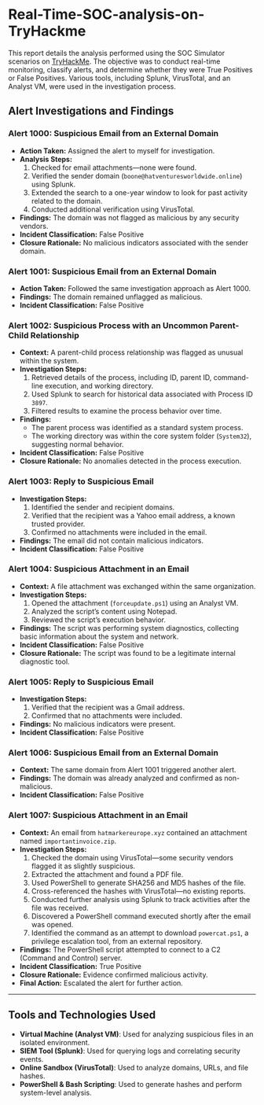 # Real-Time-SOC-analysis-on-TryHackme
This report details the analysis performed using the SOC Simulator scenarios on [TryHackMe](https://tryhackme.com). The objective was to conduct real-time monitoring, classify alerts, and determine whether they were True Positives or False Positives. Various tools, including Splunk, VirusTotal, and an Analyst VM, were used in the investigation process.

## **Alert Investigations and Findings**

### **Alert 1000: Suspicious Email from an External Domain**
- **Action Taken:** Assigned the alert to myself for investigation.
- **Analysis Steps:**
  1. Checked for email attachments—none were found.
  2. Verified the sender domain (`boone@hatventuresworldwide.online`) using Splunk.
  3. Extended the search to a one-year window to look for past activity related to the domain.
  4. Conducted additional verification using VirusTotal.
- **Findings:** The domain was not flagged as malicious by any security vendors.
- **Incident Classification:** False Positive
- **Closure Rationale:** No malicious indicators associated with the sender domain.

### **Alert 1001: Suspicious Email from an External Domain**
- **Action Taken:** Followed the same investigation approach as Alert 1000.
- **Findings:** The domain remained unflagged as malicious.
- **Incident Classification:** False Positive

### **Alert 1002: Suspicious Process with an Uncommon Parent-Child Relationship**
- **Context:** A parent-child process relationship was flagged as unusual within the system.
- **Investigation Steps:**
  1. Retrieved details of the process, including ID, parent ID, command-line execution, and working directory.
  2. Used Splunk to search for historical data associated with Process ID `3897`.
  3. Filtered results to examine the process behavior over time.
- **Findings:**
  - The parent process was identified as a standard system process.
  - The working directory was within the core system folder (`System32`), suggesting normal behavior.
- **Incident Classification:** False Positive
- **Closure Rationale:** No anomalies detected in the process execution.

### **Alert 1003: Reply to Suspicious Email**
- **Investigation Steps:**
  1. Identified the sender and recipient domains.
  2. Verified that the recipient was a Yahoo email address, a known trusted provider.
  3. Confirmed no attachments were included in the email.
- **Findings:** The email did not contain malicious indicators.
- **Incident Classification:** False Positive

### **Alert 1004: Suspicious Attachment in an Email**
- **Context:** A file attachment was exchanged within the same organization.
- **Investigation Steps:**
  1. Opened the attachment (`forceupdate.ps1`) using an Analyst VM.
  2. Analyzed the script’s content using Notepad.
  3. Reviewed the script’s execution behavior.
- **Findings:** The script was performing system diagnostics, collecting basic information about the system and network.
- **Incident Classification:** False Positive
- **Closure Rationale:** The script was found to be a legitimate internal diagnostic tool.

### **Alert 1005: Reply to Suspicious Email**
- **Investigation Steps:**
  1. Verified that the recipient was a Gmail address.
  2. Confirmed that no attachments were included.
- **Findings:** No malicious indicators were present.
- **Incident Classification:** False Positive

### **Alert 1006: Suspicious Email from an External Domain**
- **Context:** The same domain from Alert 1001 triggered another alert.
- **Findings:** The domain was already analyzed and confirmed as non-malicious.
- **Incident Classification:** False Positive

### **Alert 1007: Suspicious Attachment in an Email**
- **Context:** An email from `hatmarkereurope.xyz` contained an attachment named `importantinvoice.zip`.
- **Investigation Steps:**
  1. Checked the domain using VirusTotal—some security vendors flagged it as slightly suspicious.
  2. Extracted the attachment and found a PDF file.
  3. Used PowerShell to generate SHA256 and MD5 hashes of the file.
  4. Cross-referenced the hashes with VirusTotal—no existing reports.
  5. Conducted further analysis using Splunk to track activities after the file was received.
  6. Discovered a PowerShell command executed shortly after the email was opened.
  7. Identified the command as an attempt to download `powercat.ps1`, a privilege escalation tool, from an external repository.
- **Findings:** The PowerShell script attempted to connect to a C2 (Command and Control) server.
- **Incident Classification:** True Positive
- **Closure Rationale:** Evidence confirmed malicious activity.
- **Final Action:** Escalated the alert for further action.

---

## **Tools and Technologies Used**
- **Virtual Machine (Analyst VM)**: Used for analyzing suspicious files in an isolated environment.
- **SIEM Tool (Splunk)**: Used for querying logs and correlating security events.
- **Online Sandbox (VirusTotal)**: Used to analyze domains, URLs, and file hashes.
- **PowerShell & Bash Scripting**: Used to generate hashes and perform system-level analysis.
